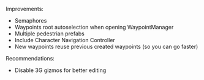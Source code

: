 Improvements:
- Semaphores
- Waypoints root autoselection when opening WaypointManager
- Multiple pedestrian prefabs
- Include Character Navigation Controller
- New waypoints reuse previous created waypoints (so you can go faster)

Recommendations:

- Disable 3G gizmos for better editing